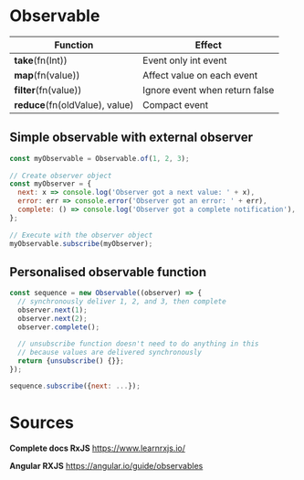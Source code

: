 # Observable

| Function | Effect | 
| ----------|-------------|
| **take**(fn(Int))   | Event only int event |
| **map**(fn(value))   | Affect value on each event |
| **filter**(fn(value))   | Ignore event when return false |
| **reduce**(fn(oldValue), value)   | Compact event |

## Simple observable with external observer

```js
const myObservable = Observable.of(1, 2, 3);
 
// Create observer object
const myObserver = {
  next: x => console.log('Observer got a next value: ' + x),
  error: err => console.error('Observer got an error: ' + err),
  complete: () => console.log('Observer got a complete notification'),
};
 
// Execute with the observer object
myObservable.subscribe(myObserver);
```

## Personalised observable function

```js
const sequence = new Observable((observer) => {
  // synchronously deliver 1, 2, and 3, then complete
  observer.next(1);
  observer.next(2);
  observer.complete();
 
  // unsubscribe function doesn't need to do anything in this
  // because values are delivered synchronously
  return {unsubscribe() {}};
});

sequence.subscribe({next: ...});
```

# Sources

**Complete docs RxJS** https://www.learnrxjs.io/

**Angular RXJS** https://angular.io/guide/observables
<!-- 
**For ES5 component syntax** https://blog.thoughtram.io/angular/2015/05/09/writing-angular-2-code-in-es5.html -->
